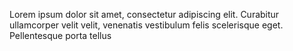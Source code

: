 Lorem ipsum dolor sit amet, consectetur adipiscing elit. Curabitur ullamcorper velit velit, venenatis vestibulum felis scelerisque eget. Pellentesque porta tellus 